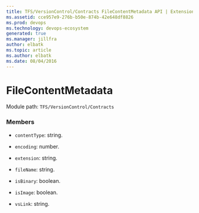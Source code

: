 ```yaml
---
title: TFS/VersionControl/Contracts FileContentMetadata API | Extensions for Azure DevOps Services
ms.assetid: cce957e9-276b-b50e-874b-42e648df8826
ms.prod: devops
ms.technology: devops-ecosystem
generated: true
ms.manager: jillfra
author: elbatk
ms.topic: article
ms.author: elbatk
ms.date: 08/04/2016
---
```


# FileContentMetadata

Module path: `TFS/VersionControl/Contracts`


### Members

* `contentType`: string. 

* `encoding`: number. 

* `extension`: string. 

* `fileName`: string. 

* `isBinary`: boolean. 

* `isImage`: boolean. 

* `vsLink`: string. 

